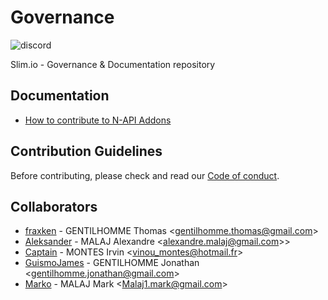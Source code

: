 # Governance
![discord](https://img.shields.io/discord/359783688403156994.svg?style=flat)

Slim.io - Governance &amp; Documentation repository

## Documentation
- [How to contribute to N-API Addons](./docs/native_addons.md)

## Contribution Guidelines
Before contributing, please check and read our [Code of conduct](./COC_POLICY.md).

## Collaborators

- [fraxken](https://github.com/fraxken) - GENTILHOMME Thomas &lt;gentilhomme.thomas@gmail.com&gt;
- [Aleksander](https://github.com/AlexandreMalaj) - MALAJ Alexandre &lt;alexandre.malaj@gmail.com>&gt;
- [Captain](https://github.com/Captainfive) - MONTES Irvin &lt;vinou_montes@hotmail.fr&gt;
- [GuismoJames](https://www.linkedin.com/in/jgentilhomme/) - GENTILHOMME Jonathan &lt;gentilhomme.jonathan@gmail.com&gt;
- [Marko](https://github.com/Markobobby) - MALAJ Mark &lt;Malaj1.mark@gmail.com&gt;
